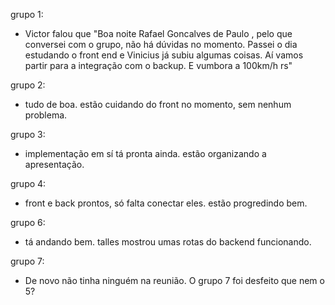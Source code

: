 grupo 1:
- Victor falou que "Boa noite Rafael Goncalves de Paulo , pelo que conversei com o grupo, não há dúvidas no momento. Passei o dia estudando o front end e Vinicius já subiu algumas coisas. Aí vamos partir para a integração com o backup. E vumbora a 100km/h rs"

grupo 2:
- tudo de boa. estão cuidando do front no momento, sem nenhum problema.

grupo 3:
- implementação em sí tá pronta ainda. estão organizando a apresentação.

grupo 4:
- front e back prontos, só falta conectar eles. estão progredindo bem.

grupo 6:
- tá andando bem. talles mostrou umas rotas do backend funcionando.

grupo 7:
- De novo não tinha ninguém na reunião. O grupo 7 foi desfeito que nem o 5?

